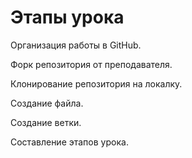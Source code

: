 # Этапы урока

Организация работы в GitHub.

Форк репозитория от преподавателя.

Клонирование репозитория на локалку.

Создание файла.

Создание ветки.

Составление этапов урока.







